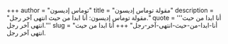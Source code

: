+++
author = "توماس إديسون"
title = "مقولة توماس إديسون"
description = "مقولة توماس إديسون: أنا ابدا من حيث انتهى آخر رجل."
quote = '''أنا ابدا من حيث انتهى آخر رجل.'''
slug = "أنا-ابدا-من-حيث-انتهى-آخر-رجل"
+++
أنا ابدا من حيث انتهى آخر رجل.

